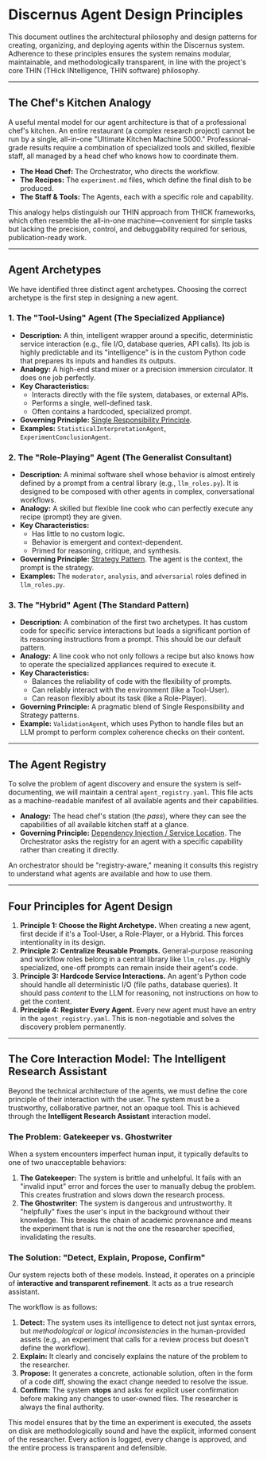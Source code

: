 # Discernus Agent Design Principles

This document outlines the architectural philosophy and design patterns for creating, organizing, and deploying agents within the Discernus system. Adherence to these principles ensures the system remains modular, maintainable, and methodologically transparent, in line with the project's core THIN (THick INtelligence, THIN software) philosophy.

---

## The Chef's Kitchen Analogy

A useful mental model for our agent architecture is that of a professional chef's kitchen. An entire restaurant (a complex research project) cannot be run by a single, all-in-one "Ultimate Kitchen Machine 5000." Professional-grade results require a combination of specialized tools and skilled, flexible staff, all managed by a head chef who knows how to coordinate them.

-   **The Head Chef:** The Orchestrator, who directs the workflow.
-   **The Recipes:** The `experiment.md` files, which define the final dish to be produced.
-   **The Staff & Tools:** The Agents, each with a specific role and capability.

This analogy helps distinguish our THIN approach from THICK frameworks, which often resemble the all-in-one machine—convenient for simple tasks but lacking the precision, control, and debuggability required for serious, publication-ready work.

---

## Agent Archetypes

We have identified three distinct agent archetypes. Choosing the correct archetype is the first step in designing a new agent.

### 1. The "Tool-Using" Agent (The Specialized Appliance)

-   **Description:** A thin, intelligent wrapper around a specific, deterministic service interaction (e.g., file I/O, database queries, API calls). Its job is highly predictable and its "intelligence" is in the custom Python code that prepares its inputs and handles its outputs.
-   **Analogy:** A high-end stand mixer or a precision immersion circulator. It does one job perfectly.
-   **Key Characteristics:**
    -   Interacts directly with the file system, databases, or external APIs.
    -   Performs a single, well-defined task.
    -   Often contains a hardcoded, specialized prompt.
-   **Governing Principle:** [Single Responsibility Principle](https://en.wikipedia.org/wiki/Single-responsibility_principle).
-   **Examples:** `StatisticalInterpretationAgent`, `ExperimentConclusionAgent`.

### 2. The "Role-Playing" Agent (The Generalist Consultant)

-   **Description:** A minimal software shell whose behavior is almost entirely defined by a prompt from a central library (e.g., `llm_roles.py`). It is designed to be composed with other agents in complex, conversational workflows.
-   **Analogy:** A skilled but flexible line cook who can perfectly execute any recipe (prompt) they are given.
-   **Key Characteristics:**
    -   Has little to no custom logic.
    -   Behavior is emergent and context-dependent.
    -   Primed for reasoning, critique, and synthesis.
-   **Governing Principle:** [Strategy Pattern](https://en.wikipedia.org/wiki/Strategy_pattern). The agent is the context, the prompt is the strategy.
-   **Examples:** The `moderator`, `analysis`, and `adversarial` roles defined in `llm_roles.py`.

### 3. The "Hybrid" Agent (The Standard Pattern)

-   **Description:** A combination of the first two archetypes. It has custom code for specific service interactions but loads a significant portion of its reasoning instructions from a prompt. This should be our default pattern.
-   **Analogy:** A line cook who not only follows a recipe but also knows how to operate the specialized appliances required to execute it.
-   **Key Characteristics:**
    -   Balances the reliability of code with the flexibility of prompts.
    -   Can reliably interact with the environment (like a Tool-User).
    -   Can reason flexibly about its task (like a Role-Player).
-   **Governing Principle:** A pragmatic blend of Single Responsibility and Strategy patterns.
-   **Example:** `ValidationAgent`, which uses Python to handle files but an LLM prompt to perform complex coherence checks on their content.

---

## The Agent Registry

To solve the problem of agent discovery and ensure the system is self-documenting, we will maintain a central `agent_registry.yaml`. This file acts as a machine-readable manifest of all available agents and their capabilities.

-   **Analogy:** The head chef's station (the *pass*), where they can see the capabilities of all available kitchen staff at a glance.
-   **Governing Principle:** [Dependency Injection / Service Location](https://en.wikipedia.org/wiki/Dependency_injection). The Orchestrator asks the registry for an agent with a specific capability rather than creating it directly.

An orchestrator should be "registry-aware," meaning it consults this registry to understand what agents are available and how to use them.

---

## Four Principles for Agent Design

1.  **Principle 1: Choose the Right Archetype.** When creating a new agent, first decide if it's a Tool-User, a Role-Player, or a Hybrid. This forces intentionality in its design.
2.  **Principle 2: Centralize Reusable Prompts.** General-purpose reasoning and workflow roles belong in a central library like `llm_roles.py`. Highly specialized, one-off prompts can remain inside their agent's code.
3.  **Principle 3: Hardcode Service Interactions.** An agent's Python code should handle all deterministic I/O (file paths, database queries). It should pass *content* to the LLM for reasoning, not instructions on how to get the content.
4.  **Principle 4: Register Every Agent.** Every new agent must have an entry in the `agent_registry.yaml`. This is non-negotiable and solves the discovery problem permanently.

---

## The Core Interaction Model: The Intelligent Research Assistant

Beyond the technical architecture of the agents, we must define the core principle of their interaction with the user. The system must be a trustworthy, collaborative partner, not an opaque tool. This is achieved through the **Intelligent Research Assistant** interaction model.

### The Problem: Gatekeeper vs. Ghostwriter

When a system encounters imperfect human input, it typically defaults to one of two unacceptable behaviors:

1.  **The Gatekeeper:** The system is brittle and unhelpful. It fails with an "invalid input" error and forces the user to manually debug the problem. This creates frustration and slows down the research process.
2.  **The Ghostwriter:** The system is dangerous and untrustworthy. It "helpfully" fixes the user's input in the background without their knowledge. This breaks the chain of academic provenance and means the experiment that is run is not the one the researcher specified, invalidating the results.

### The Solution: "Detect, Explain, Propose, Confirm"

Our system rejects both of these models. Instead, it operates on a principle of **interactive and transparent refinement**. It acts as a true research assistant.

The workflow is as follows:

1.  **Detect:** The system uses its intelligence to detect not just syntax errors, but *methodological or logical inconsistencies* in the human-provided assets (e.g., an experiment that calls for a review process but doesn't define the workflow).
2.  **Explain:** It clearly and concisely explains the nature of the problem to the researcher.
3.  **Propose:** It generates a concrete, actionable solution, often in the form of a code diff, showing the exact change needed to resolve the issue.
4.  **Confirm:** The system **stops** and asks for explicit user confirmation before making any changes to user-owned files. The researcher is always the final authority.

This model ensures that by the time an experiment is executed, the assets on disk are methodologically sound and have the explicit, informed consent of the researcher. Every action is logged, every change is approved, and the entire process is transparent and defensible. 